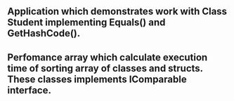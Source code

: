## Application which demonstrates work with Class Student implementing Equals() and GetHashCode().
## Perfomance array which calculate execution time of sorting array of classes and structs. These classes implements IComparable interface.